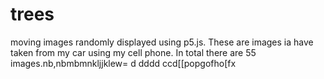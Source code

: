 # trees
moving images randomly displayed using p5.js.  These are images ia have taken from my car using my cell phone.  In total there are 55 images.nb,nbmbmnkljjklew=
d
dddd
ccd[[popgofho[fx
